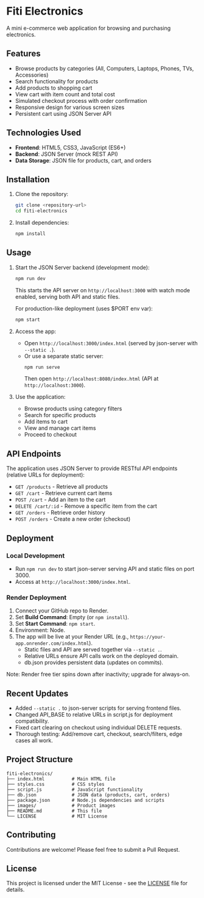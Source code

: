 # Fiti Electronics

A mini e-commerce web application for browsing and purchasing electronics.

## Features

- Browse products by categories (All, Computers, Laptops, Phones, TVs, Accessories)
- Search functionality for products
- Add products to shopping cart
- View cart with item count and total cost
- Simulated checkout process with order confirmation
- Responsive design for various screen sizes
- Persistent cart using JSON Server API

## Technologies Used

- **Frontend**: HTML5, CSS3, JavaScript (ES6+)
- **Backend**: JSON Server (mock REST API)
- **Data Storage**: JSON file for products, cart, and orders

## Installation

1. Clone the repository:
   ```bash
   git clone <repository-url>
   cd fiti-electronics
   ```

2. Install dependencies:
   ```bash
   npm install
   ```

## Usage

1. Start the JSON Server backend (development mode):
   ```bash
   npm run dev
   ```
   This starts the API server on `http://localhost:3000` with watch mode enabled, serving both API and static files.

   For production-like deployment (uses $PORT env var):
   ```bash
   npm start
   ```

2. Access the app:
   - Open `http://localhost:3000/index.html` (served by json-server with `--static .`).
   - Or use a separate static server:
     ```bash
     npm run serve
     ```
     Then open `http://localhost:8080/index.html` (API at `http://localhost:3000`).

3. Use the application:
   - Browse products using category filters
   - Search for specific products
   - Add items to cart
   - View and manage cart items
   - Proceed to checkout

## API Endpoints

The application uses JSON Server to provide RESTful API endpoints (relative URLs for deployment):

- `GET /products` - Retrieve all products
- `GET /cart` - Retrieve current cart items
- `POST /cart` - Add an item to the cart
- `DELETE /cart/:id` - Remove a specific item from the cart
- `GET /orders` - Retrieve order history
- `POST /orders` - Create a new order (checkout)

## Deployment

### Local Development
- Run `npm run dev` to start json-server serving API and static files on port 3000.
- Access at `http://localhost:3000/index.html`.

### Render Deployment
1. Connect your GitHub repo to Render.
2. Set **Build Command**: Empty (or `npm install`).
3. Set **Start Command**: `npm start`.
4. Environment: Node.
5. The app will be live at your Render URL (e.g., `https://your-app.onrender.com/index.html`).
   - Static files and API are served together via `--static .`.
   - Relative URLs ensure API calls work on the deployed domain.
   - db.json provides persistent data (updates on commits).

Note: Render free tier spins down after inactivity; upgrade for always-on.

## Recent Updates
- Added `--static .` to json-server scripts for serving frontend files.
- Changed API_BASE to relative URLs in script.js for deployment compatibility.
- Fixed cart clearing on checkout using individual DELETE requests.
- Thorough testing: Add/remove cart, checkout, search/filters, edge cases all work.


## Project Structure

```
fiti-electronics/
├── index.html          # Main HTML file
├── styles.css          # CSS styles
├── script.js           # JavaScript functionality
├── db.json             # JSON data (products, cart, orders)
├── package.json        # Node.js dependencies and scripts
├── images/             # Product images
├── README.md           # This file
└── LICENSE             # MIT License
```

## Contributing

Contributions are welcome! Please feel free to submit a Pull Request.

## License

This project is licensed under the MIT License - see the [LICENSE](LICENSE) file for details.
